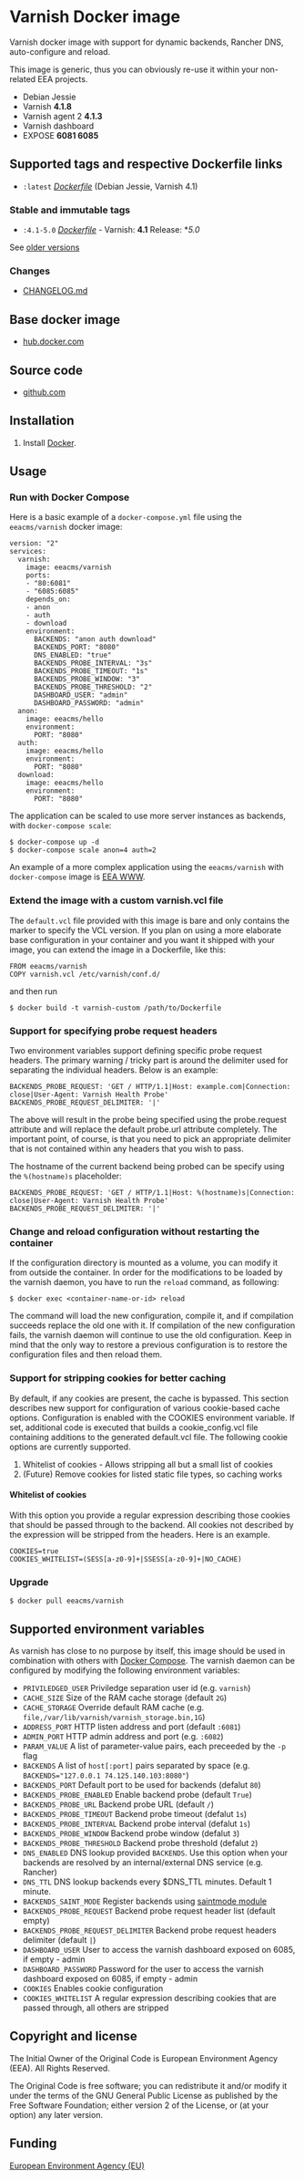 # Varnish Docker image

Varnish docker image with support for dynamic backends, Rancher DNS, auto-configure
and reload.

This image is generic, thus you can obviously re-use it within
your non-related EEA projects.

 - Debian Jessie
 - Varnish **4.1.8**
 - Varnish agent 2 **4.1.3**
 - Varnish dashboard
 - EXPOSE **6081 6085**

## Supported tags and respective Dockerfile links

  - `:latest` [*Dockerfile*](https://github.com/eea/eea.docker.varnish/blob/master/varnish/Dockerfile) (Debian Jessie, Varnish 4.1)

### Stable and immutable tags

  - `:4.1-5.0` [*Dockerfile*](https://github.com/eea/eea.docker.varnish/tree/4.1-5.0/varnish/Dockerfile) - Varnish: **4.1** Release: **5.0*

See [older versions](https://github.com/eea/eea.docker.varnish/releases)

### Changes

 - [CHANGELOG.md](https://github.com/eea/eea.docker.varnish/blob/master/CHANGELOG.md)

## Base docker image

 - [hub.docker.com](https://registry.hub.docker.com/u/eeacms/varnish)

## Source code

  - [github.com](http://github.com/eea/eea.docker.varnish)


## Installation

1. Install [Docker](https://www.docker.com/).


## Usage

### Run with Docker Compose

Here is a basic example of a `docker-compose.yml` file using the `eeacms/varnish` docker image:

    version: "2"
    services:
      varnish:
        image: eeacms/varnish
        ports:
        - "80:6081"
        - "6085:6085"
        depends_on:
        - anon
        - auth
        - download
        environment:
          BACKENDS: "anon auth download"
          BACKENDS_PORT: "8080"
          DNS_ENABLED: "true"
          BACKENDS_PROBE_INTERVAL: "3s"
          BACKENDS_PROBE_TIMEOUT: "1s"
          BACKENDS_PROBE_WINDOW: "3"
          BACKENDS_PROBE_THRESHOLD: "2"
          DASHBOARD_USER: "admin"
          DASHBOARD_PASSWORD: "admin"
      anon:
        image: eeacms/hello
        environment:
          PORT: "8080"
      auth:
        image: eeacms/hello
        environment:
          PORT: "8080"
      download:
        image: eeacms/hello
        environment:
          PORT: "8080"


The application can be scaled to use more server instances as backends, with `docker-compose scale`:

    $ docker-compose up -d
    $ docker-compose scale anon=4 auth=2

An example of a more complex application using the `eeacms/varnish` with `docker-compose`
image is [EEA WWW](https://github.com/eea/eea.docker.www).


### Extend the image with a custom varnish.vcl file

The `default.vcl` file provided with this image is bare and only contains
the marker to specify the VCL version. If you plan on using a more
elaborate base configuration in your container and you want it shipped with
your image, you can extend the image in a Dockerfile, like this:

    FROM eeacms/varnish
    COPY varnish.vcl /etc/varnish/conf.d/

and then run

    $ docker build -t varnish-custom /path/to/Dockerfile

### Support for specifying probe request headers

Two environment variables support defining specific probe request headers.
The primary warning / tricky part is around the delimiter used for separating
the individual headers. Below is an example:

    BACKENDS_PROBE_REQUEST: 'GET / HTTP/1.1|Host: example.com|Connection: close|User-Agent: Varnish Health Probe'
    BACKENDS_PROBE_REQUEST_DELIMITER: '|'

The above will result in the probe being specified using the probe.request attribute
and will replace the default probe.url attribute completely.
The important point, of course, is that you need to pick an appropriate delimiter
that is not contained within any headers that you wish to pass.

The hostname of the current backend being probed can be specify using the `%(hostname)s` placeholder:

    BACKENDS_PROBE_REQUEST: 'GET / HTTP/1.1|Host: %(hostname)s|Connection: close|User-Agent: Varnish Health Probe'
    BACKENDS_PROBE_REQUEST_DELIMITER: '|'

### Change and reload configuration without restarting the container

If the configuration directory is mounted as a volume, you can modify
it from outside the container. In order for the modifications
to be loaded by the varnish daemon, you have to run the `reload` command,
as following:

    $ docker exec <container-name-or-id> reload

The command will load the new configuration, compile it, and if compilation
succeeds replace the old one with it. If compilation of the new configuration
fails, the varnish daemon will continue to use the old configuration.
Keep in mind that the only way to restore a previous configuration is to
restore the configuration files and then reload them.

### Support for stripping cookies for better caching
By default, if any cookies are present, the cache is bypassed. This section describes
new support for configuration of various cookie-based cache options. Configuration is
enabled with the COOKIES environment variable. If set, additional code
is executed that builds a cookie_config.vcl file containing additions to
the generated default.vcl file. The following cookie options are currently supported.

1. Whitelist of cookies - Allows stripping all but a small list of cookies
2. (Future) Remove cookies for listed static file types, so caching works

#### Whitelist of cookies
With this option you provide a regular expression describing those cookies that should
be passed through to the backend. All cookies not described by the expression will be
stripped from the headers. Here is an example.
```
COOKIES=true
COOKIES_WHITELIST=(SESS[a-z0-9]+|SSESS[a-z0-9]+|NO_CACHE)
```

### Upgrade

    $ docker pull eeacms/varnish

## Supported environment variables ##


As varnish has close to no purpose by itself, this image should be used
in combination with others with [Docker Compose](https://docs.docker.com/compose/).
The varnish daemon can be configured by modifying the following environment variables:

* `PRIVILEDGED_USER` Priviledge separation user id (e.g. `varnish`)
* `CACHE_SIZE` Size of the RAM cache storage (default `2G`)
* `CACHE_STORAGE` Override default RAM cache (e.g. `file,/var/lib/varnish/varnish_storage.bin,1G`)
* `ADDRESS_PORT` HTTP listen address and port (default `:6081`)
* `ADMIN_PORT` HTTP admin address and port (e.g. `:6082`)
* `PARAM_VALUE` A list of parameter-value pairs, each preceeded by the `-p` flag
* `BACKENDS` A list of `host[:port]` pairs separated by space
  (e.g. `BACKENDS="127.0.0.1 74.125.140.103:8080"`)
* `BACKENDS_PORT` Default port to be used for backends (defalut `80`)
* `BACKENDS_PROBE_ENABLED` Enable backend probe (default `True`)
* `BACKENDS_PROBE_URL` Backend probe URL (default `/`)
* `BACKENDS_PROBE_TIMEOUT` Backend probe timeout (defalut `1s`)
* `BACKENDS_PROBE_INTERVAL` Backend probe interval (defalut `1s`)
* `BACKENDS_PROBE_WINDOW` Backend probe window (defalut `3`)
* `BACKENDS_PROBE_THRESHOLD` Backend probe threshold (defalut `2`)
* `DNS_ENABLED` DNS lookup provided `BACKENDS`. Use this option when your backends are resolved by an internal/external DNS service (e.g. Rancher)
* `DNS_TTL` DNS lookup backends every $DNS_TTL minutes. Default 1 minute.
* `BACKENDS_SAINT_MODE` Register backends using [saintmode module](https://github.com/varnish/varnish-modules/blob/master/docs/saintmode.rst)
* `BACKENDS_PROBE_REQUEST` Backend probe request header list (default empty)
* `BACKENDS_PROBE_REQUEST_DELIMITER` Backend probe request headers delimiter (default `|`)
* `DASHBOARD_USER` User to access the varnish dashboard exposed on 6085, if empty - admin
* `DASHBOARD_PASSWORD` Password for the user to access the varnish dashboard exposed on 6085, if empty - admin
* `COOKIES` Enables cookie configuration
* `COOKIES_WHITELIST` A regular expression describing cookies that are passed through, all others are stripped

## Copyright and license

The Initial Owner of the Original Code is European Environment Agency (EEA).
All Rights Reserved.

The Original Code is free software;
you can redistribute it and/or modify it under the terms of the GNU
General Public License as published by the Free Software Foundation;
either version 2 of the License, or (at your option) any later
version.


## Funding

[European Environment Agency (EU)](http://eea.europa.eu)
